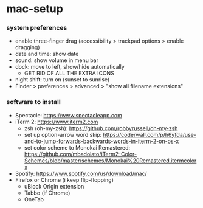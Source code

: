 # mac-setup

### system preferences

- enable three-finger drag (accessibility > trackpad options > enable dragging)
- date and time: show date
- sound: show volume in menu bar
- dock: move to left, show/hide automatically
  - GET RID OF ALL THE EXTRA ICONS
- night shift: turn on (sunset to sunrise)
- Finder > preferences > advanced > "show all filename extensions"

### software to install

- Spectacle: https://www.spectacleapp.com
- iTerm 2: https://www.iterm2.com
   - zsh (oh-my-zsh): https://github.com/robbyrussell/oh-my-zsh
   - set up option-arrow word skip: https://coderwall.com/p/h6yfda/use-and-to-jump-forwards-backwards-words-in-iterm-2-on-os-x
   - set color scheme to Monokai Remastered: https://github.com/mbadolato/iTerm2-Color-Schemes/blob/master/schemes/Monokai%20Remastered.itermcolors
- Spotify: https://www.spotify.com/us/download/mac/
- Firefox or Chrome (i keep flip-flopping)
   - uBlock Origin extension
   - Tabbo (if Chrome)
   - OneTab
   
